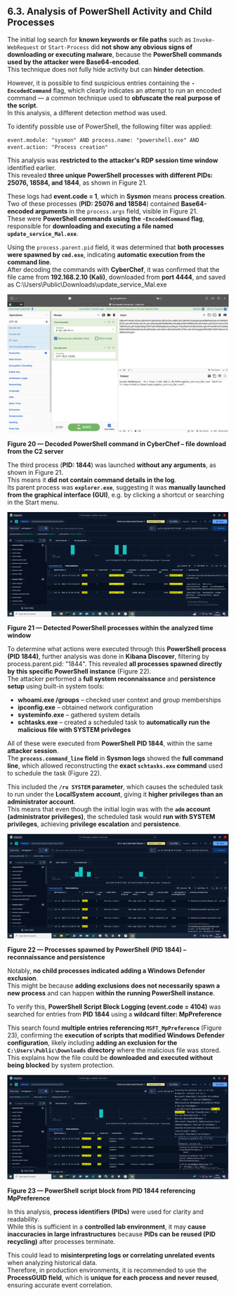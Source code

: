 ## 6.3. Analysis of PowerShell Activity and Child Processes

The initial log search for **known keywords or file paths** such as `Invoke-WebRequest` or `Start-Process` did **not show any obvious signs of downloading or executing malware**, because the **PowerShell commands used by the attacker were Base64-encoded**.  
This technique does not fully hide activity but can **hinder detection**.  

However, it is possible to find suspicious entries containing the **`-EncodedCommand`** flag, which clearly indicates an attempt to run an encoded command — a common technique used to **obfuscate the real purpose of the script**.  
In this analysis, a different detection method was used.

To identify possible use of PowerShell, the following filter was applied:

```kql
event.module: "sysmon" AND process.name: "powershell.exe" AND event.action: "Process creation"
```

This analysis was **restricted to the attacker's RDP session time window** identified earlier.  
This revealed **three unique PowerShell processes with different PIDs: 25076, 18584, and 1844**, as shown in Figure 21.  

These logs had **event.code = 1**, which in **Sysmon** means **process creation**.  
Two of these processes (**PID: 25076 and 18584**) contained **Base64-encoded arguments** in the `process.args` field, visible in Figure 21.  
These were **PowerShell commands using the `-EncodedCommand` flag**, responsible for **downloading and executing a file named `update_service_Mal.exe`**.

Using the `process.parent.pid` field, it was determined that **both processes were spawned by `cmd.exe`**, indicating **automatic execution from the command line**.  
After decoding the commands with **CyberChef**, it was confirmed that the file came from **192.168.2.10 (Kali)**, downloaded from **port 4444**, and saved as C:\Users\Public\Downloads\update_service_Mal.exe


![Figure 20 — Decoded PowerShell command in CyberChef – file download from the C2 server](./images/powershell_decoded_cyberchef.png)

**Figure 20 — Decoded PowerShell command in CyberChef – file download from the C2 server**

The third process (**PID: 1844**) was launched **without any arguments**, as shown in Figure 21.  
This means it **did not contain command details in the log**.  
Its parent process was **`explorer.exe`**, suggesting it was **manually launched from the graphical interface (GUI)**, e.g. by clicking a shortcut or searching in the Start menu.

![Figure 21 — Detected PowerShell processes within the analyzed time window](./images/powershell_detected_processes.png)

**Figure 21 — Detected PowerShell processes within the analyzed time window**

To determine what actions were executed through this **PowerShell process (PID 1844)**, further analysis was done in **Kibana Discover**, filtering by process.parent.pid: "1844". 
This revealed **all processes spawned directly by this specific PowerShell instance** (Figure 22).  
The attacker performed a **full system reconnaissance** and **persistence setup** using built-in system tools:

- **whoami.exe /groups** – checked user context and group memberships  
- **ipconfig.exe** – obtained network configuration  
- **systeminfo.exe** – gathered system details  
- **schtasks.exe** – created a scheduled task to **automatically run the malicious file with SYSTEM privileges**

All of these were executed from **PowerShell PID 1844**, within the same **attacker session**.  
The **`process.command_line` field** in **Sysmon logs** showed the **full command line**, which allowed reconstructing the **exact `schtasks.exe` command** used to schedule the task (Figure 22).  

This included the **`/ru SYSTEM` parameter**, which causes the scheduled task to run under the **LocalSystem account**, giving it **higher privileges than an administrator account**.  
This means that even though the initial login was with the **`adm` account (administrator privileges)**, the scheduled task would **run with SYSTEM privileges**, achieving **privilege escalation** and **persistence**.

![Figure 22 — Processes spawned by PowerShell (PID 1844) – reconnaissance and persistence](./images/powershell_child_processes.png)

**Figure 22 — Processes spawned by PowerShell (PID 1844) – reconnaissance and persistence**

Notably, **no child processes indicated adding a Windows Defender exclusion**.  
This might be because **adding exclusions does not necessarily spawn a new process** and can happen **within the running PowerShell instance**.  

To verify this, **PowerShell Script Block Logging (event.code = 4104)** was searched for entries from **PID 1844** using a **wildcard filter: MpPreference**

This search found **multiple entries referencing `MSFT_MpPreference`** (Figure 23), confirming the **execution of scripts that modified Windows Defender configuration**, likely including **adding an exclusion for the `C:\Users\Public\Downloads` directory** where the malicious file was stored.  
This explains how the file could be **downloaded and executed without being blocked** by system protection.

![Figure 23 — PowerShell script block from PID 1844 referencing MpPreference](./images/powershell_mppreference_scriptblock.png)

**Figure 23 — PowerShell script block from PID 1844 referencing MpPreference**

In this analysis, **process identifiers (PIDs)** were used for clarity and readability.  
While this is sufficient in a **controlled lab environment**, it may **cause inaccuracies in large infrastructures** because **PIDs can be reused (PID recycling)** after processes terminate.  

This could lead to **misinterpreting logs or correlating unrelated events** when analyzing historical data.  
Therefore, in production environments, it is recommended to use the **ProcessGUID field**, which is **unique for each process and never reused**, ensuring accurate event correlation.









